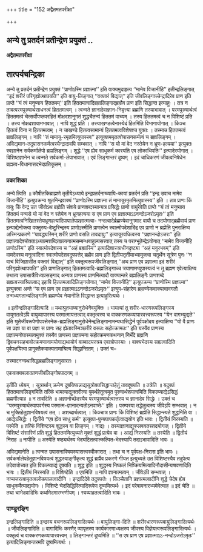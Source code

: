 +++
title = "152 अद्वैतमतपरीक्षा"

+++


## अन्ये तु प्रतर्दनं प्रतीन्द्रेण प्रयुक्तं ..

**अद्वैतमतपरीक्षा**

## **तात्पर्यचन्द्रिका**

अन्ये तु प्रतर्दनं प्रतीन्द्रेण प्रयुक्तं ‘‘प्राणोऽस्मि प्रज्ञात्मा’’ इति वाक्यमुदाहृत्य ‘‘मामेव विजानीहि’’ इतीन्द्रलिङ्गात् ‘‘इदं शरीरं परिगृह्योत्थापयति’’ इति वायु-लिङ्गात् ‘‘वक्तारं विद्यात्’’ इति जीवलिङ्गाच्चेन्द्रादिरेव प्राण इति प्राप्ते ‘‘यं त्वं मनुष्याय हिततमम्’’ इति हिततमत्वादिब्रह्मलिङ्गाद्ब्रह्मैव प्राण इति सिद्धान्त इत्याहुः । तत्र न तावत्परमपुरुषार्थसाधनत्वं हिततमत्वम् । त्वन्मते ज्ञानादेवाज्ञान-निवृत्त्या ब्रह्मणि तस्याभावात् । परमपुरुषार्थत्वं हिततमत्वं चेत्सर्वोपप्लवरहितं मोक्षदशानुगतं शुद्धचैतन्यं हिततमं वाच्यम् । तस्य हिततमत्वं च न विशिष्टं प्रति । तस्य मोक्षदशायामभावात् । नापि शुद्धं प्रति । तस्याखण्डत्वेनास्येदं हितमिति विभागायोगात् । किञ्च हितत्वं विना न हिततमत्वम् । न चाखण्डे हितत्वसामान्यं हिततमत्वविशेषश्च युक्तः । तस्मान्न हिततमत्वं ब्रह्मलिङ्गम् । नापि ‘‘तं मामायु-रमृतमित्युपास्स्व’’ इत्युक्तममृतत्वोपासनकर्मत्वं च ब्रह्मलिङ्गम् । अविद्यमान-तदुपासनकर्मत्वस्येन्द्रादावपि सम्भवात् । नापि ‘‘स यो मां वेद नस्तेयेन न भ्रूण-हत्यया’’ इत्युक्तः स्वज्ञानेन सर्वकर्मालेपो ब्रह्मलिङ्गम् । शुद्धे ‘‘एष ह्येव साधुकर्म कारयति एष लोकाधिपतिः’’ इत्यादेरयोगात् । विशिष्टज्ञानेन च त्वन्मते सर्वकर्मा-लेपाभावात् । एवं लिङ्गान्तरं दूष्यम् । इदं चाधिकरणं जीवत्वनिषेधेन ब्रह्मत्व-विधानात्तदभेदप्रतिकूलम् ।

### **प्रकाशिका**

अन्ये त्विति ॥ कौषीतकिब्राह्मणे तृतीयेऽध्याये इन्द्रप्रतर्दनाख्यायि-कायां प्रतर्दनं प्रति ‘‘इन्द्र उवाच मामेव विजानीहि’’ इत्युपक्रम्य श्रुतमिन्द्रवाक्यं ‘‘प्राणोऽस्मि प्रज्ञात्मा तं मामायुरमृतमित्युपास्स्व’’ इति । तत्र प्राणः किं वायुः किं वेन्द्र उत जीवोऽथ ब्रह्मेति संशये प्राणशब्दस्यान्यत्र प्रसिद्धेः प्राणो वायुरेवेति प्राप्ते ‘‘यं त्वं मनुष्याय हिततमं मन्यसे यो मां वेद न स्तेयेन न भ्रूणहत्यया स एष प्राण एव प्रज्ञात्माऽऽनन्दोऽजरोऽमृतः’’ इति हिततमत्वनिखिलस्तेयभ्रूणहत्यादिपापालेपप्रज्ञात्मत्वा- नन्दत्वादेर्ब्रह्मण्येवानुगमाद वायौ च तदयोगाद्ब्रह्मैवायं प्राण इत्याद्येनोक्त्वा वक्तुरुप-देष्टुरिन्द्रस्य प्राणोऽस्मीति प्राणत्वेन स्वात्मोपदेशादिंद्र एव प्राणो न ब्रह्मेति पुनराक्षिप्य अस्मिन्प्रकरणे ‘‘यावद्ध्यस्मिन् शरीरे प्राणो वसति तावदायुः’’ इत्यायुरवधित्वस्य ‘‘प्रज्ञानन्दोऽजरः’’ इति प्रज्ञात्वादेश्चोक्ताऽध्यात्मशब्दितप्रत्यगात्मसम्बन्धबाहुल्यसत्त्वात् तस्य च पराग्भूतेन्द्रेऽयोगात् ‘‘मामेव विजानीहि प्राणोऽस्मि’’ इति स्वात्मोपदेशस्य च ‘‘अहं ब्रह्मास्मि’’ इत्यादिशास्त्राधीनदृष्ट्या ‘‘अहं मनुरभवम्’’ इति वामदेवस्य मनुत्वादिना स्वात्मोपदेशवदुपपत्तेर् ब्रह्मैव प्राण इति द्वितीयतृतीयाभ्यामुक्त्वा चतुर्थेन सूत्रेण पुनः ‘‘न वाचं विजिज्ञासीत वक्तारं विद्यात्’’ इति वक्तृत्वरूपजीवलिङ्गात् ‘‘अथ प्राण एव प्रज्ञात्मा इदं शरीरं परिगृह्योत्थापयति’’ इति प्राणलिङ्गात् हिततमत्वादि-ब्रह्मलिङ्गाच्च त्रयाणामप्युपास्यत्वं न तु ब्रह्मण एवेत्याक्षिप्य तथात्व उपासात्रैविध्यप्रसङ्गाद् अन्यत्र प्राणस्य प्राणमित्यादौ वाक्यान्तरे ब्रह्मलिङ्गैः प्राणशब्दे ब्रह्मत्वस्याश्रितत्वाद् इहापि हिततमत्वादिलिङ्गयोगात् ‘‘मामेव विजानीहि’’ इत्युपक्रम्य ‘‘प्राणोस्मि प्रज्ञात्मा’’ इत्युक्त्वा अन्ते ‘‘स एष प्राण एव प्रज्ञात्माऽऽनन्दोऽजरोऽमृतः’’ इत्युप-संहारेण ब्रह्मण्येकवाक्यत्वावगतौ तन्मध्यगतान्यलिङ्गानि ब्रह्मण्येव नेयानीति सिद्धान्त इत्याहुरित्यर्थः ।

॥ इतीन्द्रलिङ्गादित्यादि ॥ यथाश्रुतभाष्यानुरोधेनैवमुक्तिः । भामत्यां तु शरीर-धारणरूपलिङ्गस्य वायुगतत्वेऽपि वायुव्यापारस्य परमात्मायत्तत्वाद् वक्तृत्वस्य च वाक्करणकव्यापारवत्त्वरूपस्य ‘‘येन वागभ्युद्यते’’ इति श्रुतेर्जीवरूपेणोपपत्तेरनेक-ब्रह्मलिङ्गानुरोधेनेन्द्रलिङ्गानामन्यथासिद्धेर्न पूर्वपक्षोदय इत्याक्षिप्य ‘‘यो वै प्राणः सा प्रज्ञा या वा प्रज्ञा स प्राणः सह ह्येतावस्मिञ्छरीरे वसतः सहोत्क्रामतः’’ इति यस्यैव प्राणस्य प्रज्ञात्मनोपास्यत्वमुक्तं तस्यैव प्राणस्य प्रज्ञात्मना सहोत्क्रमणकथनान् निर्भेदे ब्रह्मणि द्विवचनसहभावोत्क्रमणानामयोगाद्यथायोगं वाय्वादयस्त्रय एवात्रोपास्याः । वाक्यभेदस्य सह्यत्वादिति पूर्वपक्षयित्वा प्रागुक्तैकवाक्यतामाश्रित्य सिद्धान्तितम् । उक्तं च–

तस्मादनन्यथासिद्धब्रह्मलिङ्गानुसारतः ।

एकवाक्यबलात्प्राणजीवलिङ्गोपपादनम् ॥

इतीति ध्येयम् । सूत्रार्थान् क्रमेण दूषयिष्यन्नाद्यसूत्रोक्तसिद्धान्तहेतुं तावद्दूषयति ॥ तत्रेति ॥ यदुक्तं हिततमत्वलिङ्गमिति तत्किं भामत्याद्युक्तरीत्या पुमर्थहेतुत्वमुत पुरुषार्थरूपत्वमिति विकल्प्याद्येऽसिद्धं ब्रह्मणीत्याह ॥ न तावदिति ॥ अज्ञानोच्छेदस्यैव परमपुरुषार्थत्वात्तस्य च ज्ञानादेव सिद्धेः । उक्तं च ‘‘परमपुरुषार्थस्यापवर्गस्य परमात्म-ज्ञानादन्यतोऽनवाप्तेः’’ इति । परम्परया तद्धेतुत्वस्य जीवेऽपि सम्भवात् । न च मुक्तिहेतुज्ञानविषयत्वं तत् । अशब्दार्थत्वात् । किञ्चात्र प्राणः किं विशिष्टं ब्रह्मेति सिद्धान्त्यते शुद्धमिति वा । आद्येऽसिद्धेः । द्वितीये ‘‘एष ह्येव साधु कर्म’’ इत्युक्त-पुण्यपापकर्तृत्वाद्ययोग इति भावः । द्वितीयं निरस्यति ॥ परमेति ॥ तत्किं विशिष्टस्य शुद्धस्य वा लिङ्गम् । नाद्यः । तस्याज्ञानाद्युपप्लववतस्तदयोगात् । द्वितीये विशिष्टं संसारिणं प्रति शुद्धं हिततममित्युच्यते मुक्तं शुद्धं प्रत्येव वा । आद्यं निरस्यति ॥ तस्येति ॥ द्वितीयं निराह ॥ नापीति ॥ अस्येति षष्ठ्यर्थस्य भेदघटितत्वात्कल्पित-भेदस्यापि तदाऽभावादिति भावः ॥

अविद्यमानेति ॥ त्वन्मत उपासनाविषयस्यासत्त्वस्वीकारात् । तथा च न पूर्वपक्ष-निरास इति भावः । सर्वकर्मालेपहेतुज्ञानविषयत्वं शुद्धस्याङ्गीकृत्य शुद्धं ब्रह्मैव प्रकरणे गीयत इत्युच्यते उत विशिष्टस्यैव तदुपेत्य तदेवात्रोच्यत इति विकल्प्याद्यं दूषयति ॥ शुद्ध इति ॥ शुद्धस्य निष्कलं निष्क्रियमित्यादिनौदासीन्यश्रवणादिति भावः । द्वितीयं निरस्यति ॥ विशिष्टेति ॥ एवमिति ॥ नापि ज्ञानात्मत्वम् । जीवेऽपि सम्भवात् । नाप्यजरत्वामृतत्वलोकपालत्वादीनि । इन्द्रादिदेवे तदुपपत्तेः । किञ्चैतानि प्रज्ञात्मत्वादीनि शुद्धे चेदेष ह्येव साधुकर्मेत्याद्ययोगः । विशिष्टे चेदसिद्धिरित्यादिरूपेण दूष्यमित्यर्थः । इदं परेषामनारभ्यमेवेत्याह ॥ इदं चेति ॥ तथा चाभेदवादिभिः कथमिदमारम्भणीयम् । स्वव्याहतत्वादिति भावः ।

### **पाण्डुरङ्गि**

इन्द्रलिङ्गादिति ॥ इन्द्रस्य वचनरूपलिङ्गादित्यर्थः ॥ वायुलिङ्गा-दिति ॥ शरीरधारणरूपवायुलिङ्गादित्यर्थः ॥ जीवलिङ्गादिति ॥ वागादिभिः करणैर् व्यापृतस्य कार्यकारणाध्यक्षस्य जीवस्य विज्ञेयत्वरूपलिङ्गादित्यर्थः । वक्तृत्वं च वाक्करणकव्यापारवत्त्वम् ॥ लिङ्गान्तरं दूष्यमिति ॥ ‘‘स एष प्राण एष प्रज्ञात्माऽऽ-नन्दोऽजरोऽमृतः’’ इत्यादिलिङ्गान्तरमपि दूष्यमित्यर्थः ।

